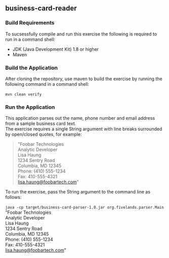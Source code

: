 ## business-card-reader

### Build Requirements
To sucsessfully compile and run this exercise the following is required to run in a command shell: 
- JDK (Java Development Kit) 1.8 or higher
- Maven

### Build the Application 
After cloning the repository, use maven to build the exercise by running the following command in a command shell:<br/><br/>
`mvn clean verify` 

### Run the Application
This application parses out the name, phone number and email address from a sample business card text.<br/>
The exercise requires a single String argument with line breaks surrounded by open/closed quotes, for example:<br/>

> "Foobar Technologies<br/>
> Analytic Developer<br/>
> Lisa Haung<br/>
> 1234 Sentry Road<br/>
> Columbia, MD 12345<br/>
> Phone: (410) 555-1234<br/>
> Fax: 410-555-4321<br/>
> lisa.haung@foobartech.com"<br/> 

To run the exercise, pass the String argument to the command line as follows:<br/><br/>
`java -cp target/business-card-parser-1.0.jar org.fivelands.parser.Main` "Foobar Technologies<br/> 
Analytic Developer <br/>
Lisa Haung <br/>
1234 Sentry Road <br/> 
Columbia, MD 12345 <br/>
Phone: (410) 555-1234<br/> 
Fax: 410-555-4321 <br/>
lisa.haung@foobartech.com" 
